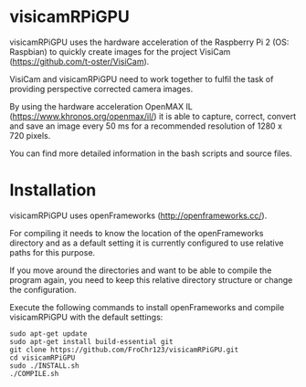 # visicamRPiGPU
visicamRPiGPU uses the hardware acceleration of the Raspberry Pi 2 (OS: Raspbian) to quickly create images for the project VisiCam (https://github.com/t-oster/VisiCam).

VisiCam and visicamRPiGPU need to work together to fulfil the task of providing perspective corrected camera images.

By using the hardware acceleration OpenMAX IL (https://www.khronos.org/openmax/il/) it is able to capture, correct, convert and save an image every 50 ms for a recommended resolution of 1280 x 720 pixels.

You can find more detailed information in the bash scripts and source files.

# Installation
visicamRPiGPU uses openFrameworks (http://openframeworks.cc/).

For compiling it needs to know the location of the openFrameworks directory and as a default setting it is currently configured to use relative paths for this purpose.

If you move around the directories and want to be able to compile the program again, you need to keep this relative directory structure or change the configuration.

Execute the following commands to install openFrameworks and compile visicamRPiGPU with the default settings:
```shell
sudo apt-get update
sudo apt-get install build-essential git
git clone https://github.com/FroChr123/visicamRPiGPU.git
cd visicamRPiGPU
sudo ./INSTALL.sh
./COMPILE.sh
```